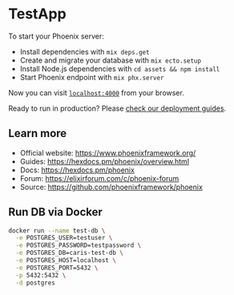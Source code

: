 # TestApp

To start your Phoenix server:

- Install dependencies with `mix deps.get`
- Create and migrate your database with `mix ecto.setup`
- Install Node.js dependencies with `cd assets && npm install`
- Start Phoenix endpoint with `mix phx.server`

Now you can visit [`localhost:4000`](http://localhost:4000) from your browser.

Ready to run in production? Please [check our deployment guides](https://hexdocs.pm/phoenix/deployment.html).

## Learn more

- Official website: https://www.phoenixframework.org/
- Guides: https://hexdocs.pm/phoenix/overview.html
- Docs: https://hexdocs.pm/phoenix
- Forum: https://elixirforum.com/c/phoenix-forum
- Source: https://github.com/phoenixframework/phoenix

## Run DB via Docker

```sh
docker run --name test-db \
  -e POSTGRES_USER=testuser \
  -e POSTGRES_PASSWORD=testpassword \
  -e POSTGRES_DB=caris-test-db \
  -e POSTGRES_HOST=localhost \
  -e POSTGRES_PORT=5432 \
  -p 5432:5432 \
  -d postgres
```
